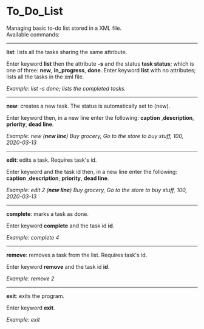# To_Do_List
Managing basic to-do list stored in a XML file.  
Available commands:
**********************************************************************************
**list**: lists all the tasks sharing the same attribute.

Enter keyword **list** then the attribute **-s** and the status **task status**;
which is one of three: **new**, **in_progress**, **done**.
Enter keyword **list** with no attributes; lists all the tasks in the xml file.

_Example: list -s done; lists the completed tasks._
**********************************************************************************
**new**: creates a new task. The status is automatically set to (new).

Enter keyword <new> then, in a new line enter the following: 
**caption** ,**description**, **priority**, **dead line**.

_Example: new (**new line**) Buy grocery, Go to the store to buy stuff, 100, 2020-03-13_
**********************************************************************************
**edit**: edits a task. Requires task's id.

Enter keyword <edit> and the task id <id> then, in a new line enter the following:
**caption** ,**description**, **priority**, **dead line**.

_Example: edit 2 (**new line**) Buy grocery, Go to the store to buy stuff, 100, 2020-03-13_
**********************************************************************************
**complete**: marks a task as done.  

Enter keyword **complete** and the task id **id**.

_Example: complete 4_  
**********************************************************************************
**remove**: removes a task from the list. Requires task's id.

Enter keyword **remove** and the task id **id**.  

_Example: remove 2_
**********************************************************************************
**exit**: exits the program.  

Enter keyword **exit**.  

_Example: exit_
